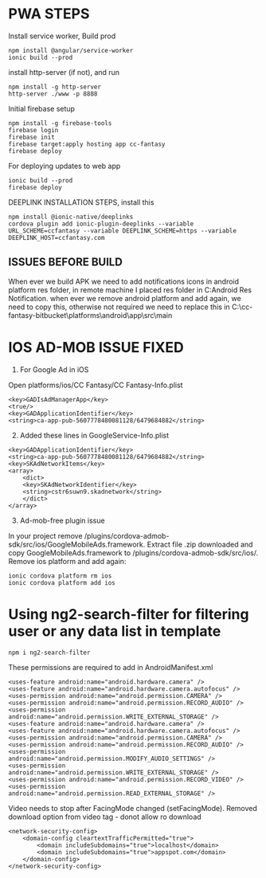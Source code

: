 # PWA STEPS

Install service worker, Build prod

```
npm install @angular/service-worker
ionic build --prod
```

install http-server (if not), and run

```
npm install -g http-server
http-server ./www -p 8888
```

Initial firebase setup

```
npm install -g firebase-tools
firebase login
firebase init
firebase target:apply hosting app cc-fantasy
firebase deploy
```

For deploying updates to web app

```
ionic build --prod
firebase deploy
```

DEEPLINK INSTALLATION STEPS, install this

```
npm install @ionic-native/deeplinks
cordova plugin add ionic-plugin-deeplinks --variable URL_SCHEME=ccfantasy --variable DEEPLINK_SCHEME=https --variable DEEPLINK_HOST=ccfantasy.com
```

## ISSUES BEFORE BUILD
When ever we build APK we need to add notifications icons in android platform res folder, in remote machine I placed res folder in C:Android Res Notification. when ever we remove android platform and add again,  we need to copy this, otherwise not required
we need to replace this in C:\cc-fantasy-bitbucket\platforms\android\app\src\main

# IOS AD-MOB ISSUE FIXED

1. For Google Ad in iOS

Open platforms/ios/CC Fantasy/CC Fantasy-Info.plist

```
<key>GADIsAdManagerApp</key>
<true/>
<key>GADApplicationIdentifier</key>
<string>ca-app-pub-5607778480081128/6479684882</string>
```

2. Added these lines in GoogleService-Info.plist

```
<key>GADApplicationIdentifier</key>
<string>ca-app-pub-5607778480081128/6479684882</string>
<key>SKAdNetworkItems</key>
<array>
    <dict>
    <key>SKAdNetworkIdentifier</key>
    <string>cstr6suwn9.skadnetwork</string>
    </dict>
</array>
```

3. Ad-mob-free plugin issue

In your project remove /plugins/cordova-admob-sdk/src/ios/GoogleMobileAds.framework. Extract file .zip downloaded and copy GoogleMobileAds.framework to /plugins/cordova-admob-sdk/src/ios/. Remove ios platform and add again:

```
ionic cordova platform rm ios
ionic cordova platform add ios
```

# Using ng2-search-filter for filtering user or any data list in template

`npm i ng2-search-filter`

These permissions are required to add in AndroidManifest.xml

```
<uses-feature android:name="android.hardware.camera" />
<uses-feature android:name="android.hardware.camera.autofocus" />
<uses-permission android:name="android.permission.CAMERA" />
<uses-permission android:name="android.permission.RECORD_AUDIO" />
<uses-permission android:name="android.permission.WRITE_EXTERNAL_STORAGE" />
<uses-feature android:name="android.hardware.camera" />
<uses-feature android:name="android.hardware.camera.autofocus" />
<uses-permission android:name="android.permission.CAMERA" />
<uses-permission android:name="android.permission.RECORD_AUDIO" />
<uses-permission android:name="android.permission.MODIFY_AUDIO_SETTINGS" />
<uses-permission android:name="android.permission.WRITE_EXTERNAL_STORAGE" />
<uses-permission android:name="android.permission.RECORD_VIDEO" />
<uses-permission android:name="android.permission.READ_EXTERNAL_STORAGE" />
```

Video needs to stop after FacingMode changed (setFacingMode). Removed download option from video tag - donot allow ro download

```
<network-security-config>
    <domain-config cleartextTrafficPermitted="true">
        <domain includeSubdomains="true">localhost</domain>
        <domain includeSubdomains="true">appspot.com</domain>
    </domain-config>
</network-security-config>
```
